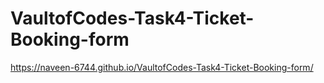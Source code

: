 # VaultofCodes-Task4-Ticket-Booking-form
https://naveen-6744.github.io/VaultofCodes-Task4-Ticket-Booking-form/
